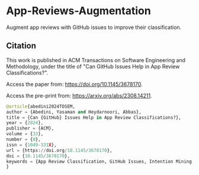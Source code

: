 # App-Reviews-Augmentation

Augment app reviews with GitHub issues to improve their classification.

## Citation
This work is published in ACM Transactions on Software Engineering and Methodology, under the title of "Can GitHub Issues Help in App Review Classifications?". 

Access the paper from: <a href="https://doi.org/10.1145/3678170" target="_blank">https://doi.org/10.1145/3678170</a>.

Access the pre-print from: <a href="https://arxiv.org/abs/2308.14211" target="_blank">https://arxiv.org/abs/2308.14211</a>.

```python
@article{abedini2024TOSEM,
author = {Abedini, Yasaman and Heydarnoori, Abbas},
title = {Can {GitHub} Issues Help in App Review Classifications?},
year = {2024},
publisher = {ACM},
volume = {33},
number = {8},
issn = {1049-331X},
url = {https://doi.org/10.1145/3678170},
doi = {10.1145/3678170},
keywords = {App Review Classification, GitHub Issues, Intention Mining, Machine learning}
}

```
